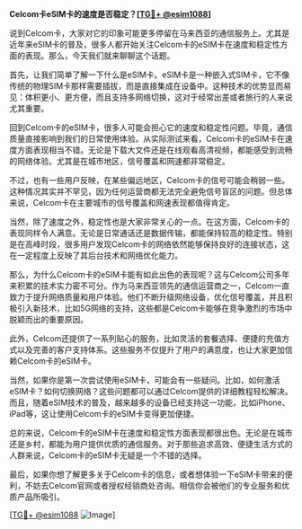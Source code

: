 **Celcom卡eSIM卡的速度是否稳定？[[TG💪+ @esim1088](https://t.me/s/esim1088)]**

说到Celcom卡，大家对它的印象可能更多停留在马来西亚的通信服务上。尤其是近年来eSIM卡的普及，很多人都开始关注Celcom卡的eSIM卡在速度和稳定性方面的表现。那么，今天我们就来聊聊这个话题。

首先，让我们简单了解一下什么是eSIM卡。eSIM卡是一种嵌入式SIM卡，它不像传统的物理SIM卡那样需要插拔，而是直接集成在设备中。这种技术的优势显而易见：体积更小、更方便，而且支持多网络切换，这对于经常出差或者旅行的人来说尤其重要。

回到Celcom卡的eSIM卡，很多人可能会担心它的速度和稳定性问题。毕竟，通信质量直接影响到我们的日常使用体验。从实际测试来看，Celcom卡的eSIM卡在速度方面表现相当不错。无论是下载大文件还是在线观看高清视频，都能感受到流畅的网络体验。尤其是在城市地区，信号覆盖和网速都非常稳定。

不过，也有一些用户反映，在某些偏远地区，Celcom卡的信号可能会稍弱一些。这种情况其实并不罕见，因为任何运营商都无法完全避免信号盲区的问题。但总体来说，Celcom卡在主要城市的信号覆盖和网速表现都值得肯定。

当然，除了速度之外，稳定性也是大家非常关心的一点。在这方面，Celcom卡的表现同样令人满意。无论是日常通话还是数据传输，都能保持较高的稳定性。特别是在高峰时段，很多用户发现Celcom卡的网络依然能够保持良好的连接状态，这在一定程度上反映了其后台技术和网络优化能力。

那么，为什么Celcom卡的eSIM卡能有如此出色的表现呢？这与Celcom公司多年来积累的技术实力密不可分。作为马来西亚领先的通信运营商之一，Celcom一直致力于提升网络质量和用户体验。他们不断升级网络设备，优化信号覆盖，并且积极引入新技术，比如5G网络的支持，这些都是Celcom卡能够在竞争激烈的市场中脱颖而出的重要原因。

此外，Celcom还提供了一系列贴心的服务，比如灵活的套餐选择、便捷的充值方式以及完善的客户支持体系。这些服务不仅提升了用户的满意度，也让大家更加信赖Celcom卡的eSIM卡。

当然，如果你是第一次尝试使用eSIM卡，可能会有一些疑问。比如，如何激活eSIM卡？如何切换网络？这些问题都可以通过Celcom提供的详细教程轻松解决。而且，随着eSIM技术的普及，越来越多的设备已经支持这一功能，比如iPhone、iPad等，这让使用Celcom卡的eSIM卡变得更加便捷。

总的来说，Celcom卡的eSIM卡在速度和稳定性方面表现都很出色。无论是在城市还是乡村，都能为用户提供优质的通信服务。对于那些追求高效、便捷生活方式的人群来说，Celcom卡的eSIM卡无疑是一个不错的选择。

最后，如果你想了解更多关于Celcom卡的信息，或者想体验一下eSIM卡带来的便利，不妨去Celcom官网或者授权经销商处咨询。相信你会被他们的专业服务和优质产品所吸引。

[[TG💪+ @esim1088](https://t.me/s/esim1088) ![Image](https://i.postimg.cc/4NQfJmqS/Snipaste-2025-05-13-00-14-12.png)]